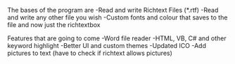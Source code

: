 The bases of the program are
-Read and write Richtext Files (*.rtf)
-Read and write any other file you wish
-Custom fonts and colour that saves to the file and now just the richtextbox

Features that are going to come
-Word file reader
-HTML, VB, C# and other keyword highlight
-Better UI and custom themes
-Updated ICO
-Add pictures to text (have to check if richtext allows pictures)

 
